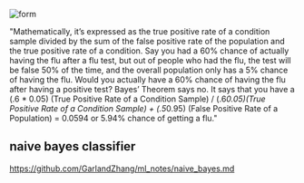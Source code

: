 ![form](https://lh4.googleusercontent.com/Rh_wFkT2To6Fnl2fpIiU_irKK58Sfy_-cb-wprx1l28bSUQ3ZhkA0iN7sMkUBbv3TIJ2QKnrcCjy6p1auJtKjlNvQ4AKBqFAZ70J5085YIVgQkB9MTlr_FfRwWxVrC8HA0nIPGml)

"Mathematically, it’s expressed as the true positive rate of a condition sample divided by the sum of the false positive rate of the population and the true positive rate of a condition. Say you had a 60% chance of actually having the flu after a flu test, but out of people who had the flu, the test will be false 50% of the time, and the overall population only has a 5% chance of having the flu. Would you actually have a 60% chance of having the flu after having a positive test? Bayes’ Theorem says no. It says that you have a (.6 * 0.05) (True Positive Rate of a Condition Sample) / (.6*0.05)(True Positive Rate of a Condition Sample) + (.5*0.95) (False Positive Rate of a Population)  = 0.0594 or 5.94% chance of getting a flu."


## naive bayes classifier
https://github.com/GarlandZhang/ml_notes/naive_bayes.md
